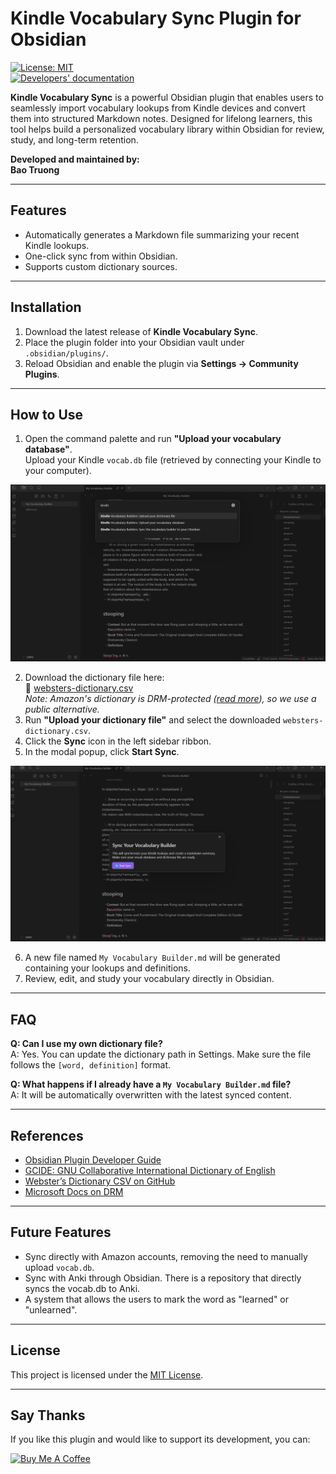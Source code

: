 # Kindle Vocabulary Sync Plugin for Obsidian

[![License: MIT](https://img.shields.io/badge/license-MIT-blue.svg)](https://opensource.org/licenses/MIT)  
[![Developers' documentation](https://img.shields.io/badge/developers-documentation-green.svg)](https://bao-tg.github.io/blog/Obsidian_Kindle_Vocab)

**Kindle Vocabulary Sync** is a powerful Obsidian plugin that enables users to seamlessly import vocabulary lookups from Kindle devices and convert them into structured Markdown notes. Designed for lifelong learners, this tool helps build a personalized vocabulary library within Obsidian for review, study, and long-term retention.

**Developed and maintained by:**  
**Bao Truong**

---

## Features

- Automatically generates a Markdown file summarizing your recent Kindle lookups.
- One-click sync from within Obsidian.
- Supports custom dictionary sources.

---

## Installation

1. Download the latest release of **Kindle Vocabulary Sync**.
2. Place the plugin folder into your Obsidian vault under `.obsidian/plugins/`.
3. Reload Obsidian and enable the plugin via **Settings → Community Plugins**.

---

## How to Use

1. Open the command palette and run **"Upload your vocabulary database"**.  
   Upload your Kindle `vocab.db` file (retrieved by connecting your Kindle to your computer).

![Image 1](image/image.png)

2. Download the dictionary file here:  
   📘 [websters-dictionary.csv](https://drive.google.com/file/d/1HV95XUzdCYExa1_eXrRbHHtCk4itSlYJ/view?usp=sharing)  
   _Note: Amazon's dictionary is DRM-protected ([read more](https://learn.microsoft.com/vi-vn/windows-hardware/drivers/audio/digital-rights-management)), so we use a public alternative._
3. Run **"Upload your dictionary file"** and select the downloaded `websters-dictionary.csv`.
4. Click the **Sync** icon in the left sidebar ribbon.
5. In the modal popup, click **Start Sync**.

![Image 2](image/image-1.png)

6. A new file named `My Vocabulary Builder.md` will be generated containing your lookups and definitions.
7. Review, edit, and study your vocabulary directly in Obsidian.

---

## FAQ

**Q: Can I use my own dictionary file?**  
A: Yes. You can update the dictionary path in Settings. Make sure the file follows the `[word, definition]` format.

**Q: What happens if I already have a `My Vocabulary Builder.md` file?**  
A: It will be automatically overwritten with the latest synced content.

---

## References

- [Obsidian Plugin Developer Guide](https://docs.obsidian.md/Plugins/Getting+started/Build+a+plugin)  
- [GCIDE: GNU Collaborative International Dictionary of English](https://gcide.gnu.org.ua/)  
- [Webster’s Dictionary CSV on GitHub](https://github.com/matthewreagan/WebstersEnglishDictionary)  
- [Microsoft Docs on DRM](https://learn.microsoft.com/vi-vn/windows-hardware/drivers/audio/digital-rights-management)

---

## Future Features

- Sync directly with Amazon accounts, removing the need to manually upload `vocab.db`.
- Sync with Anki through Obsidian. There is a repository that directly syncs the vocab.db to Anki.
- A system that allows the users to mark the word as "learned" or "unlearned".
---

## License

This project is licensed under the [MIT License](https://opensource.org/licenses/MIT).

---

## Say Thanks

If you like this plugin and would like to support its development, you can:

<a href="https://www.buymeacoffee.com/baotg" target="_blank">
  <img src="https://cdn.buymeacoffee.com/buttons/v2/default-violet.png" alt="Buy Me A Coffee" width="140">
</a>
